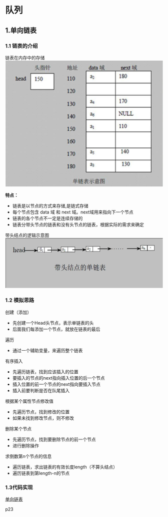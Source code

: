# 队列

## 1.单向链表

### 1.1 链表的介绍

链表在内存中的存储
![在这里插入图片描述](../../../../resources/picture/链表1.png)

**特点：**

- 链表是以节点的方式来存储,是链式存储
- 每个节点包含 data 域 和 next 域。next域用来指向下一个节点
- 链表的各个节点不一定是连续存储的
- 链表分带头节点的链表和没有头节点的链表，根据实际的需求来确定

带头结点的逻辑示意图
![在这里插入图片描述](../../../../resources/picture/链表2.png)

### 1.2 模拟思路
创建（添加）

- 先创建一个Head头节点，表示单链表的头
- 后面我们每添加一个节点，就放在链表的最后

遍历
- 通过一个辅助变量，来遍历整个链表

有序插入

- 先遍历链表，找到应该插入的位置
- 要插入的节点的next指向插入位置的后一个节点
- 插入位置的前一个节点的next指向要插入节点
- 插入前要判断是否在队尾插入

根据某个属性节点修改值

- 先遍历节点，找到修改的位置
- 如果未找到修改节点，则不修改

删除某个节点

- 先遍历节点，找到要删除节点的前一个节点
- 进行删除操作

求倒数第n个节点的信息

- 遍历链表，求出链表的有效长度length（不算头结点）
- 遍历链表到第length-n的节点

### 1.3代码实现
[单向链表](./SingleLinkedList.java)

p23